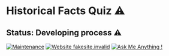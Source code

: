 # Historical Facts Quiz ⚠️

## Status: Developing process ⚠️
[![Maintenance](https://img.shields.io/badge/Maintained%3F-yes-green.svg)](https://GitHub.com/Naereen/StrapDown.js/graphs/commit-activity) [![Website fakesite.invalid](https://img.shields.io/website-up-down-green-red/http/fakesite.invalid.svg)](http://fakesite.invalid/) [![Ask Me Anything !](https://img.shields.io/badge/Ask%20me-anything-1abc9c.svg)](https://GitHub.com/Naereen/ama)
